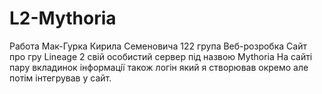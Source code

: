 # L2-Mythoria
Работа Мак-Гурка Кирила Семеновича 122 група Веб-розробка Сайт про гру Lineage 2 свiй особистий сервер пiд назвою Mythoria На сайтi пару вкладинок iнформацiї також логiн який я створював окремо але потiм iнтегрував у сайт.

